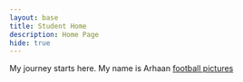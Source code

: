 ```yaml
---
layout: base
title: Student Home 
description: Home Page
hide: true
---
```


My journey starts here. My name is Arhaan
[football pictures](https://www.istockphoto.com/photo/american-football-player-man-isolated-gm657516944-119840175?searchscope=image%2Cfilm) 
